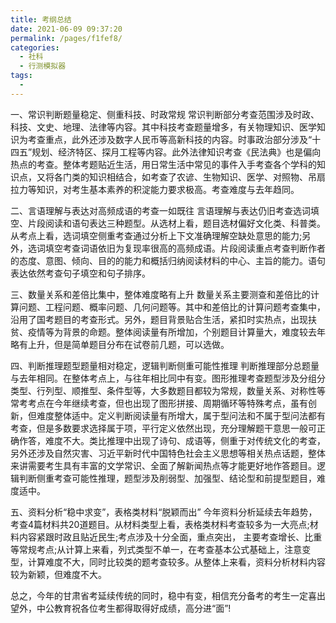 ```yaml
---
title: 考纲总结
date: 2021-06-09 09:37:20
permalink: /pages/f1fef8/
categories:
  - 社科
  - 行测模拟器
tags:
  - 
---
```

一、常识判断题量稳定、侧重科技、时政常规
常识判断部分考查范围涉及时政、科技、文史、地理、法律等内容。其中科技考查题量增多，有关物理知识、医学知识为考查重点，此外还涉及数字人民币等高新科技的内容。时事政治部分涉及“十四五”规划、经济特区、探月工程等内容。此外法律知识考查《民法典》也是偏向热点的考查。整体考题贴近生活，用日常生活中常见的事件入手考查各个学科的知识点，又将各门类的知识相结合，如考查了农谚、生物知识、医学、对照物、吊扇拉力等知识，对考生基本素养的积淀能力要求极高。考查难度与去年趋同。

二、言语理解与表达对高频成语的考查一如既往
言语理解与表达仍旧考查选词填空、片段阅读和语句表达三种题型。从选材上看，题目选材偏好文化类、科普类。从考点上看，选词填空侧重考查通过分析上下文准确理解空缺处意思的能力;另外，选词填空考查词语依旧为复现率很高的高频成语。片段阅读重点考查判断作者的态度、意图、倾向、目的的能力和概括归纳阅读材料的中心、主旨的能力。语句表达依然考查句子填空和句子排序。

三、数量关系和差倍比集中，整体难度略有上升
数量关系主要测查和差倍比的计算问题、工程问题、概率问题、几何问题等。其中和差倍比的计算问题考查集中，沿用了国考题目的考查形式。另外，题目背景贴合生活，紧扣时实热点，出现扶贫、疫情等为背景的命题。整体阅读量有所增加，个别题目计算量大，难度较去年略有上升，但是简单题目分布在试卷前几题，可以选做。

四、判断推理题型题量相对稳定，逻辑判断侧重可能性推理
判断推理部分总题量与去年相同。在整体考点上，与往年相比同中有变。图形推理考查题型涉及分组分类型、行列型、顺推型、条件型等，大多数题目都较为常规，数量关系、对称性等常考考点在今年继续考查，但也出现了图形拼接、周期循环等特殊考点，虽有创新，但难度整体适中。定义判断阅读量有所增大，属于型问法和不属于型问法都有考查，但是多数要求选择属于项，平行定义依然出现，充分理解题干意思一般可正确作答，难度不大。类比推理中出现了诗句、成语等，侧重于对传统文化的考查，另外还涉及自然灾害、习近平新时代中国特色社会主义思想等相关热点话题，整体来讲需要考生具有丰富的文学常识、全面了解新闻热点等才能更好地作答题目。逻辑判断侧重考查可能性推理，题型涉及削弱型、加强型、结论型和前提型题目，难度适中。

五、资料分析“稳中求变”，表格类材料“脱颖而出”
今年资料分析延续去年趋势，考查4篇材料共20道题目。从材料类型上看，表格类材料考查较多为一大亮点;材料内容紧跟时政且贴近民生;考点涉及十分全面，重点突出， 主要考查增长、比重等常规考点;从计算上来看，列式类型不单一，在考查基本公式基础上，注意变型，计算难度不大，同时比较类的题考查较多。从整体上来看，资料分析材料内容较为新颖，但难度不大。

总之，今年的甘肃省考延续传统的同时，稳中有变，相信充分备考的考生一定喜出望外，中公教育祝各位考生都得取得好成绩，高分进“面”!